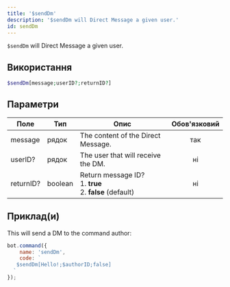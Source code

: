 ```yaml
---
title: '$sendDm'
description: '$sendDm will Direct Message a given user.'
id: sendDm
---
```


`$sendDm` will Direct Message a given user.

## Використання

```php
$sendDm[message;userID?;returnID?]
```

## Параметри

| Поле      | Тип     | Опис                                                                             | Обов'язковий |
| --------- | ------- | -------------------------------------------------------------------------------- |:------------:|
| message   | рядок   | The content of the Direct Message.                                               |     так      |
| userID?   | рядок   | The user that will receive the DM.                                               |      ні      |
| returnID? | boolean | Return message ID?  <br /> 1. **true** <br /> 2. **false** (default) |      ні      |

## Приклад(и)

This will send a DM to the command author:

```javascript
bot.command({
    name: 'sendDm',
    code: `
   $sendDm[Hello!;$authorID;false]  
  `
});
```